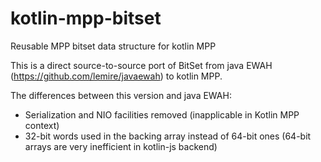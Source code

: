 # kotlin-mpp-bitset

Reusable MPP bitset data structure for kotlin MPP

This is a direct source-to-source port of BitSet from java EWAH (https://github.com/lemire/javaewah) to kotlin MPP.

The differences between this version and java EWAH:

- Serialization and NIO facilities removed (inapplicable in Kotlin MPP context)
- 32-bit words used in the backing array instead of 64-bit ones (64-bit arrays are very inefficient in kotlin-js backend)
